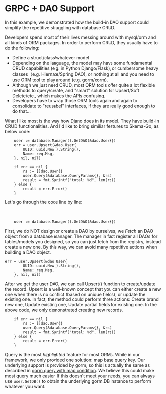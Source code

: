 # GRPC + DAO Support

In this example, we demonstrated how the build-in DAO support could simplify the repetitive struggling with database CRUD.  

Developers spend most of their lives messing around with mysql/orm and all kinds of ORM packages. In order to perform CRUD, they usually have to do the following:  
- Define a struct/class/whatever model
- Depending on the language, the model may have some fundamental CRUD capabilities (e.g. in Python Django/Flask), or cumbersome heavy classes（e.g. Hiernate/Spring DAO), or nothing at all and you need to use ORM tool to play around (e.g. gorm/xorm).  
- Although we just need CRUD, most ORM tools offer quite a lot flexible methods to query/create, and "smart" solution for Upsert/Soft Delete/etc., which makes the APIs confusing.    
- Developers have to wrap those ORM tools again and again to consolidate to "reusabel" interfaces, if they are really good enough to do that...  

What I like most is the way how Djano does in its model. They have build-in CRUD functionalities. And I'd like to bring similiar features to Skema-Go, as below code:

```
	user := database.Manager().GetDAO(&dao.User{})
	err = user.Upsert(&dao.User{
		UUID: uuid.New().String(),
		Name: req.Msg,
	}, nil, nil)

	if err == nil {
		rs := []dao.User{}
		user.Query(&database.QueryParams{}, &rs)
		result = fmt.Sprintf("total: %d", len(rs))
	} else {
		result = err.Error()
	}
```
Let's go through the code line by line:  
<br/>
<br/>
```
	user := database.Manager().GetDAO(&dao.User{})
```
First, we do NOT design or create a DAO by ourselves, we *Fetch* an DAO object from a database manager. The manager in fact register all DAOs for tables/models you designed, so you can just fetch from the registry, instead create a new one. By this way, we can avoid many repetitive actions when building a DAO object.  

```
err = user.Upsert(&dao.User{
		UUID: uuid.New().String(),
		Name: req.Msg,
	}, nil, nil)
```
After we get the user DAO, we can call Upsert() function to create/update the record. Upsert is a well-known concept that you can either create a new one when there is no conflict (based on unique fields), or update the existing one. In fact, the method could perform three actions: Create brand new one, Update existing one, Update partial fields for existing one. In the above code, we only demonstrated creating new records.  

```
	if err == nil {
		rs := []dao.User{}
		user.Query(&database.QueryParams{}, &rs)
		result = fmt.Sprintf("total: %d", len(rs))
	} else {
		result = err.Error()
	}
```
Query is the most *highlighted* feature for most ORMs. While in our framework, we only provided one solution: map base query key. Our underlying support is provided by gorm, so this is actually the same as described in [gorm query with map condition](https://gorm.io/docs/query.html). We believe this could make most query much easier. If this doesn't meet your needs, you can always use `user.GetDB()` to obtain the underlying gorm.DB instance to perform whatever you want.  

